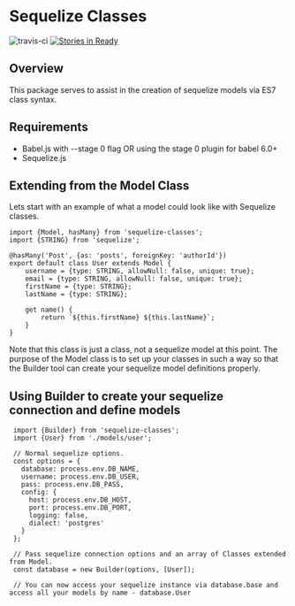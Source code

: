 # Sequelize Classes
![travis-ci](https://travis-ci.org/ConciergeAuctions/sequelize-classes.svg?branch=master) [![Stories in Ready](https://badge.waffle.io/ConciergeAuctions/sequelize-classes.svg?label=ready&title=Ready)](http://waffle.io/ConciergeAuctions/sequelize-classes)

## Overview

This package serves to assist in the creation of sequelize models via ES7 class syntax.

## Requirements

* Babel.js with --stage 0 flag OR using the stage 0 plugin for babel 6.0+
* Sequelize.js

## Extending from the Model Class

Lets start with an example of what a model could look like with Sequelize classes.

```
import {Model, hasMany} from 'sequelize-classes';
import {STRING} from 'sequelize';

@hasMany('Post', {as: 'posts', foreignKey: 'authorId'})
export default class User extends Model {
    username = {type: STRING, allowNull: false, unique: true};
    email = {type: STRING, allowNull: false, unique: true};
    firstName = {type: STRING};
    lastName = {type: STRING};

    get name() {
        return `${this.firstName} ${this.lastName}`;
    }
}
```

Note that this class is just a class, not a sequelize model at this point. The purpose of the Model class is to set up
your classes in such a way so that the Builder tool can create your sequelize model definitions properly.

## Using Builder to create your sequelize connection and define models

```
 import {Builder} from 'sequelize-classes';
 import {User} from './models/user';

 // Normal sequelize options.
 const options = {
   database: process.env.DB_NAME,
   username: process.env.DB_USER,
   pass: process.env.DB_PASS,
   config: {
     host: process.env.DB_HOST,
     port: process.env.DB_PORT,
     logging: false,
     dialect: 'postgres'
   }
 };

 // Pass sequelize connection options and an array of Classes extended from Model.
 const database = new Builder(options, [User]);

 // You can now access your sequelize instance via database.base and access all your models by name - database.User
```
